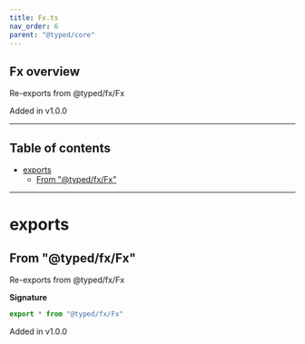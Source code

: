 ```yaml
---
title: Fx.ts
nav_order: 6
parent: "@typed/core"
---
```


## Fx overview

Re-exports from @typed/fx/Fx

Added in v1.0.0

---

<h2 class="text-delta">Table of contents</h2>

- [exports](#exports)
  - [From "@typed/fx/Fx"](#from-typedfxfx)

---

# exports

## From "@typed/fx/Fx"

Re-exports from @typed/fx/Fx

**Signature**

```ts
export * from "@typed/fx/Fx"
```

Added in v1.0.0
